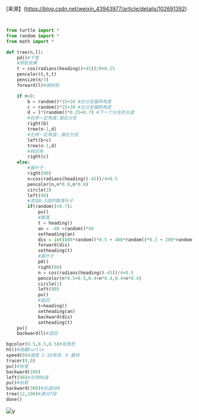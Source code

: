 [来源】(https://blog.csdn.net/weixin_43943977/article/details/102691392)

```py


from turtle import *
from random import *
from math import *

def tree(n,l):
    pd()#下笔
    #阴影效果
    t = cos(radians(heading()+45))/8+0.25
    pencolor(t,t,t)
    pensize(n/3)
    forward(l)#画树枝

    if n>0:
        b = random()*15+10 #右分支偏转角度
        c = random()*15+10 #左分支偏转角度
        d = l*(random()*0.25+0.7) #下一个分支的长度
        #右转一定角度,画右分支
        right(b)
        tree(n-1,d)
        #左转一定角度，画左分支
        left(b+c)
        tree(n-1,d)
        #转回来
        right(c)
    else:
        #画叶子
        right(90)
        n=cos(radians(heading()-45))/4+0.5
        pencolor(n,n*0.8,n*0.8)
        circle(3)
        left(90)
        #添加0.3倍的飘落叶子
        if(random()>0.7):
            pu()
            #飘落
            t = heading()
            an = -40 +random()*40
            setheading(an)
            dis = int(800*random()*0.5 + 400*random()*0.3 + 200*random()*0.2)
            forward(dis)
            setheading(t)
            #画叶子
            pd()
            right(90)
            n = cos(radians(heading()-45))/4+0.5
            pencolor(n*0.5+0.5,0.4+n*0.4,0.4+n*0.4)
            circle(2)
            left(90)
            pu()
            #返回
            t=heading()
            setheading(an)
            backward(dis)
            setheading(t)
    pu()
    backward(l)#退回

bgcolor(0.5,0.5,0.5)#背景色
ht()#隐藏turtle
speed(0)#速度 1-10渐进，0 最快
tracer(0,0)
pu()#抬笔
backward(100)
left(90)#左转90度
pu()#抬笔
backward(300)#后退300
tree(12,100)#递归7层
done()


```


![y](https://img-blog.csdnimg.cn/20191022214619982.png?x-oss-process=image/watermark,type_ZmFuZ3poZW5naGVpdGk,shadow_10,text_aHR0cHM6Ly9ibG9nLmNzZG4ubmV0L3dlaXhpbl80Mzk0Mzk3Nw==,size_16,color_FFFFFF,t_70)
